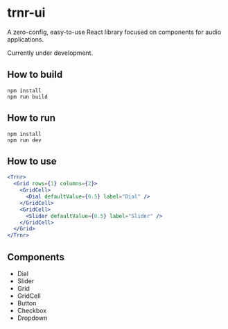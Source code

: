 # trnr-ui

A zero-config, easy-to-use React library focused on components for audio applications.

Currently under development.

## How to build

```
npm install
npm run build
```

## How to run

```
npm install
npm run dev
```

## How to use

```jsx
<Trnr>
  <Grid rows={1} columns={2}>
    <GridCell>
      <Dial defaultValue={0.5} label="Dial" />
    </GridCell>
    <GridCell>
      <Slider defaultValue={0.5} label="Slider" />
    </GridCell>
  </Grid>
</Trnr>
```

## Components

- Dial
- Slider
- Grid
- GridCell
- Button
- Checkbox
- Dropdown
